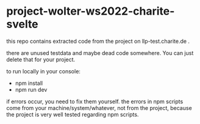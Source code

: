 # project-wolter-ws2022-charite-svelte

this repo contains extracted code from the project on llp-test.charite.de . 

there are unused testdata and maybe dead code somewhere. You can just delete that for your project.

to run locally in your console: 
* npm install
* npm run dev

if errors occur, you need to fix them yourself. the errors in npm scripts come from your machine/system/whatever, not from the project, because the project is very well tested regarding npm scripts.
